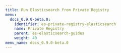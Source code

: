 ```yaml
---
title: Run Elasticsearch from Private Registry
menu:
  docs_0.9.0-beta.0:
    identifier: es-private-registry-elasticsearch
    name: Private Registry
    parent: es-elasticsearch-guides
    weight: 40
menu_name: docs_0.9.0-beta.0
---
```

